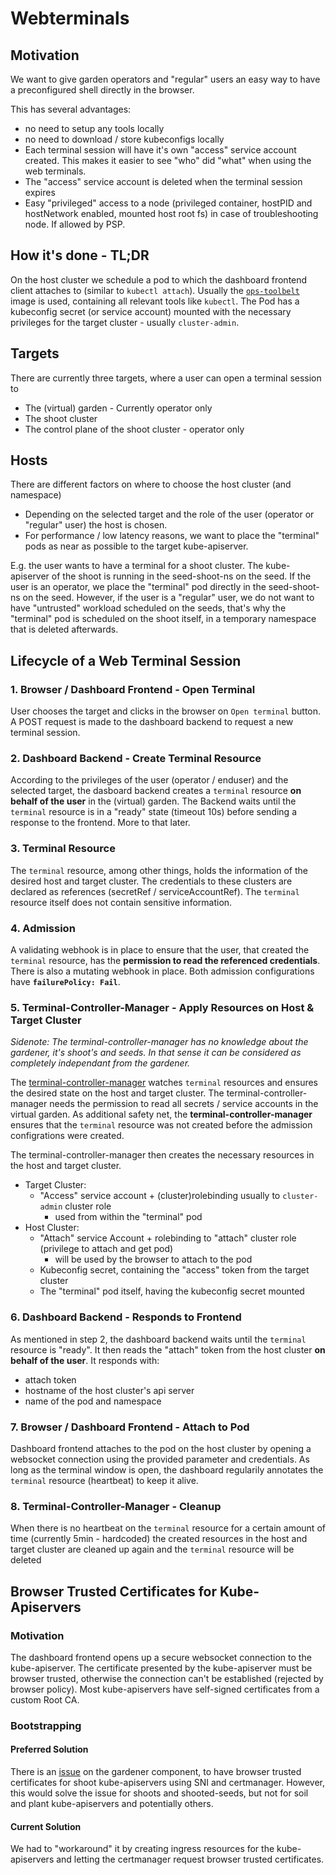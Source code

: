 # Webterminals

## Motivation
We want to give garden operators and "regular" users an easy way to have a preconfigured shell directly in the browser.

This has several advantages:
- no need to setup any tools locally
- no need to download / store kubeconfigs locally
- Each terminal session will have it's own "access" service account created. This makes it easier to see "who" did "what" when using the web terminals.
- The "access" service account is deleted when the terminal session expires
- Easy "privileged" access to a node (privileged container, hostPID and hostNetwork enabled, mounted host root fs) in case of troubleshooting node. If allowed by PSP.

## How it's done - TL;DR
On the host cluster we schedule a pod to which the dashboard frontend client attaches to (similar to `kubectl attach`). Usually the [`ops-toolbelt`](https://github.com/gardener/ops-toolbelt/) image is used, containing all relevant tools like `kubectl`. The Pod has a kubeconfig secret (or service account) mounted with the necessary privileges for the target cluster - usually `cluster-admin`.

## Targets
There are currently three targets, where a user can open a terminal session to
- The (virtual) garden - Currently operator only
- The shoot cluster
- The control plane of the shoot cluster - operator only

## Hosts
There are different factors on where to choose the host cluster (and namespace)
- Depending on the selected target and the role of the user (operator or "regular" user) the host is chosen.
- For performance / low latency reasons, we want to place the "terminal" pods as near as possible to the target kube-apiserver.

E.g. the user wants to have a terminal for a shoot cluster. The kube-apiserver of the shoot is running in the seed-shoot-ns on the seed.
If the user is an operator, we place the "terminal" pod directly in the seed-shoot-ns on the seed.
However, if the user is a "regular" user, we do not want to have "untrusted" workload scheduled on the seeds, that's why the "terminal" pod is scheduled on the shoot itself, in a temporary namespace that is deleted afterwards.


## Lifecycle of a Web Terminal Session

### 1. Browser / Dashboard Frontend - Open Terminal
User chooses the target and clicks in the browser on `Open terminal` button. A POST request is made to the dashboard backend to request a new terminal session.

### 2. Dashboard Backend - Create Terminal Resource
According to the privileges of the user (operator / enduser) and the selected target, the dasboard backend creates a `terminal` resource **on behalf of the user** in the (virtual) garden. The Backend waits until the `terminal` resource is in a "ready" state (timeout 10s) before sending a response to the frontend. More to that later.

### 3. Terminal Resource
The `terminal` resource, among other things, holds the information of the desired host and target cluster. The credentials to these clusters are declared as references (secretRef / serviceAccountRef). The `terminal` resource itself does not contain sensitive information.

### 4. Admission
A validating webhook is in place to ensure that the user, that created the `terminal` resource, has the **permission to read the referenced credentials**. There is also a mutating webhook in place. Both admission configurations have **`failurePolicy: Fail`**.

### 5. Terminal-Controller-Manager - Apply Resources on Host & Target Cluster
*Sidenote: The terminal-controller-manager has no knowledge about the gardener, it's shoot's and seeds. In that sense it can be considered as completely independant from the gardener.*

The [terminal-controller-manager](https://github.com/gardener/terminal-controller-manager) watches `terminal` resources and ensures the desired state on the host and target cluster. The terminal-controller-manager needs the permission to read all secrets / service accounts in the virtual garden.
As additional safety net, the **terminal-controller-manager** ensures that the `terminal` resource was not created before the admission configrations were created.

The terminal-controller-manager then creates the necessary resources in the host and target cluster.
- Target Cluster:
  - "Access" service account + (cluster)rolebinding usually to `cluster-admin` cluster role
    - used from within the "terminal" pod
- Host Cluster:
  - "Attach" service Account + rolebinding to "attach" cluster role (privilege to attach and get pod)
    - will be used by the browser to attach to the pod
  - Kubeconfig secret, containing the "access" token from the target cluster
  - The "terminal" pod itself, having the kubeconfig secret mounted


### 6. Dashboard Backend - Responds to Frontend
As mentioned in step 2, the dashboard backend waits until the `terminal` resource is "ready". It then reads the "attach" token from the host cluster **on behalf of the user**.
It responds with:
  - attach token
  - hostname of the host cluster's api server
  - name of the pod and namespace

### 7. Browser / Dashboard Frontend - Attach to Pod
Dashboard frontend attaches to the pod on the host cluster by opening a websocket connection using the provided parameter and credentials.
As long as the terminal window is open, the dashboard regularily annotates the `terminal` resource (heartbeat) to keep it alive.

### 8. Terminal-Controller-Manager - Cleanup
When there is no heartbeat on the `terminal` resource for a certain amount of time (currently 5min - hardcoded) the created resources in the host and target cluster are cleaned up again and the `terminal` resource will be deleted

## Browser Trusted Certificates for Kube-Apiservers

### Motivation
The dashboard frontend opens up a secure websocket connection to the kube-apiserver. The certificate presented by the kube-apiserver must be browser trusted, otherwise the connection can't be established (rejected by browser policy).
Most kube-apiservers have self-signed certificates from a custom Root CA.

### Bootstrapping

#### Preferred Solution
There is an [issue](https://github.com/gardener/gardener/issues/1413) on the gardener component, to have browser trusted certificates for shoot kube-apiservers using SNI and certmanager.
However, this would solve the issue for shoots and shooted-seeds, but not for soil and plant kube-apiservers and potentially others.

#### Current Solution
We had to "workaround" it by creating ingress resources for the kube-apiservers and letting the certmanager request browser trusted certificates.